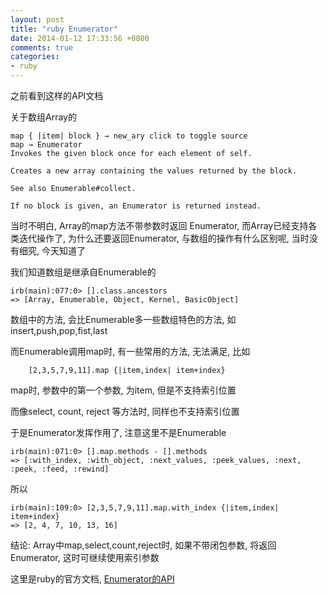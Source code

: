 ```yaml
---
layout: post
title: "ruby Enumerator"
date: 2014-01-12 17:33:56 +0800
comments: true
categories: 
- ruby
---
```


之前看到这样的API文档

关于数组Array的

```
map { |item| block } → new_ary click to toggle source
map → Enumerator
Invokes the given block once for each element of self.

Creates a new array containing the values returned by the block.

See also Enumerable#collect.

If no block is given, an Enumerator is returned instead.
```

当时不明白, Array的map方法不带参数时返回 Enumerator, 而Array已经支持各类迭代操作了, 为什么还要返回Enumerator, 与数组的操作有什么区别呢, 当时没有细究, 今天知道了

<!--more-->

我们知道数组是继承自Enumerable的
```
irb(main):077:0> [].class.ancestors
=> [Array, Enumerable, Object, Kernel, BasicObject]
```

数组中的方法, 会比Enumerable多一些数组特色的方法, 如insert,push,pop,fist,last

而Enumerable调用map时, 有一些常用的方法, 无法满足, 比如

```
	[2,3,5,7,9,11].map {|item,index| item+index}
```

map时, 参数中的第一个参数, 为item, 但是不支持索引位置

而像select, count, reject 等方法时, 同样也不支持索引位置

于是Enumerator发挥作用了, 注意这里不是Enumerable

```
irb(main):071:0> [].map.methods - [].methods
=> [:with_index, :with_object, :next_values, :peek_values, :next, :peek, :feed, :rewind]
```

所以
```
irb(main):109:0> [2,3,5,7,9,11].map.with_index {|item,index| item+index}
=> [2, 4, 7, 10, 13, 16]
```

结论: Array中map,select,count,reject时, 如果不带闭包参数, 将返回Enumerator, 这时可继续使用索引参数


这里是ruby的官方文档, [Enumerator的API](http://ruby-doc.org/core-1.9.3/Enumerator.html)















